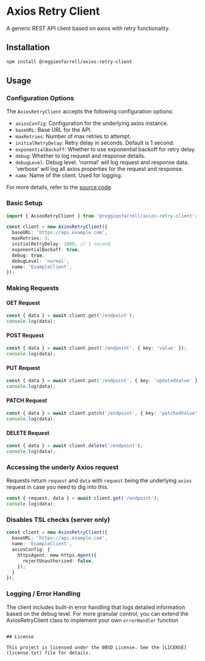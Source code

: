 # Axios Retry Client

A generic REST API client based on axios with retry functionality.

## Installation

```bash
npm install @reggieofarrell/axios-retry-client
```

## Usage

### Configuration Options

The `AxiosRetryClient` accepts the following configuration options:

- `axiosConfig`: Configuration for the underlying axios instance.
- `baseURL`: Base URL for the API.
- `maxRetries`: Number of max retries to attempt.
- `initialRetryDelay`: Retry delay in seconds. Default is 1 second.
- `exponentialBackoff`: Whether to use exponential backoff for retry delay.
- `debug`: Whether to log request and response details.
- `debugLevel`: Debug level. 'normal' will log request and response data. 'verbose' will log all axios properties for the request and response.
- `name`: Name of the client. Used for logging.

For more details, refer to the [source code](src/axios-retry-client.ts).

### Basic Setup

```typescript
import { AxiosRetryClient } from '@reggieofarrell/axios-retry-client';

const client = new AxiosRetryClient({
  baseURL: 'https://api.example.com',
  maxRetries: 3,
  initialRetryDelay: 1000, // 1 second
  exponentialBackoff: true,
  debug: true,
  debugLevel: 'normal',
  name: 'ExampleClient',
});
```

### Making Requests

#### GET Request

```typescript
const { data } = await client.get('/endpoint');
console.log(data);
```

#### POST Request

```typescript
const { data } = await client.post('/endpoint', { key: 'value' });
console.log(data);
```

#### PUT Request

```typescript
const { data } = await client.put('/endpoint', { key: 'updatedValue' });
console.log(data);
```

#### PATCH Request

```typescript
const { data } = await client.patch('/endpoint', { key: 'patchedValue' });
console.log(data);
```

#### DELETE Request

```typescript
const { data } = await client.delete('/endpoint');
console.log(data);
```

### Accessing the underly Axios request
Requests return `request` and `data` with `request` being the underlying `axios` request in case you need to dig into this.

```typescript
const { request, data } = await client.get('/endpoint');
console.log(data);
```

### Disables TSL checks (server only)

```typescript
const client = new AxiosRetryClient({
  baseURL: 'https://api.example.com',
  name: 'ExampleClient',
  axiosConfig: {
    httpsAgent: new https.Agent({
      rejectUnauthorized: false,
    });
  }
});
```

### Logging / Error Handling

The client includes built-in error handling that logs detailed information based on the debug level.
For more granular control, you can extend the AxiosRetryClient class to implement your own `errorHandler` function
```

## License

This project is licensed under the 0BSD License. See the [LICENSE](license.txt) file for details.
